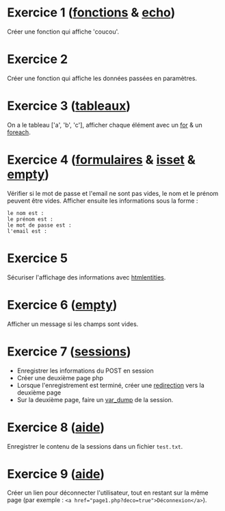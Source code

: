 # Exercice 1 ([fonctions](http://php.net/manual/fr/functions.user-defined.php) & [echo](http://php.net/manual/fr/function.echo.php))

 Créer une fonction qui affiche 'coucou'.

# Exercice 2

 Créer une fonction qui affiche les données passées en paramètres.


# Exercice 3 ([tableaux](http://php.net/manual/fr/language.types.array.php))

On a le tableau ['a', 'b', 'c'], afficher chaque élément avec un [for](http://php.net/manual/fr/control-structures.for.php) & un [foreach](http://php.net/manual/fr/control-structures.foreach.php). 


# Exercice 4 ([formulaires](http://php.net/manual/fr/tutorial.forms.php) & [isset](http://php.net/manual/fr/function.isset.php) & [empty](http://php.net/manual/fr/function.empty.php))

 
Vérifier si le mot de passe et l'email ne sont pas vides, le nom et le prénom peuvent être vides. 
Afficher ensuite les informations sous la forme : 

```
le nom est : 
le prénom est : 
le mot de passe est : 
l'email est : 
```

# Exercice 5

Sécuriser l'affichage des informations avec [htmlentities](http://php.net/manual/fr/function.htmlentities.php).

# Exercice 6 ([empty](http://php.net/manual/fr/function.empty.php))

Afficher un message si les champs sont vides. 


# Exercice 7 ([sessions](http://php.net/manual/fr/session.examples.basic.php))

* Enregistrer les informations du POST en session 
* Créer une deuxième page php 
* Lorsque l'enregistrement est terminé, créer une [redirection](http://php.net/manual/fr/function.header.php) vers la deuxième page 
* Sur la deuxième page, faire un [var_dump](http://php.net/manual/fr/function.var-dump.php) de la session. 


# Exercice 8 ([aide](http://php.net/manual/fr/function.file-put-contents.php))

Enregistrer le contenu de la sessions dans un fichier `test.txt`.


# Exercice 9 ([aide](http://php.net/manual/fr/function.session-destroy.php))

Créer un lien pour déconnecter l'utilisateur, tout en restant sur la même page (par exemple : `<a href="page1.php?deco=true">Déconnexion</a>`).
